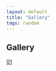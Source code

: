 ```yaml
---
layout: default
title: "Gallery"
tags: random
---
```


## Gallery

[01](https://www.dropbox.com/sh/ch3ovtpcehgna7c/AACS6YiI7t5sFA90L0wCP3CKa?dl=0)

